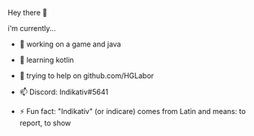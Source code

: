 
Hey there 👋

i'm currently...
- 👀 working on a game and java
- 🌱 learning kotlin
- 👯 trying to help on github.com/HGLabor

- 📫 Discord: Indikativ#5641
- ⚡ Fun fact: "Indikativ" (or indicare) comes from Latin and means: to report, to show

